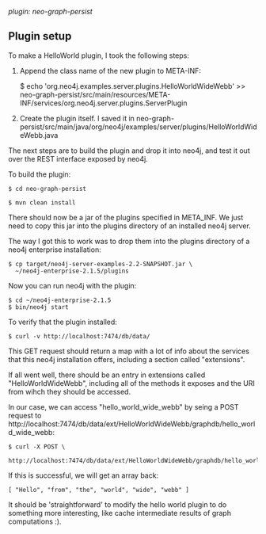 _plugin: neo-graph-persist_

Plugin setup
------------

To make a HelloWorld plugin, I took the following steps:

1. Append the class name of the new plugin to META-INF:

    $ echo 'org.neo4j.examples.server.plugins.HelloWorldWideWebb' >> \
      neo-graph-persist/src/main/resources/META-INF/services/org.neo4j.server.plugins.ServerPlugin

2. Create the plugin itself. I saved it in
   neo-graph-persist/src/main/java/org/neo4j/examples/server/plugins/HelloWorldWideWebb.java

The next steps are to build the plugin and drop it into neo4j, and test it out
over the REST interface exposed by neo4j.

To build the plugin:

    $ cd neo-graph-persist

    $ mvn clean install

There should now be a jar of the plugins specified in META_INF. We just need to
copy this jar into the plugins directory of an installed neo4j server.

The way I got this to work was to drop them into the plugins directory of a
neo4j enterprise installation:

    $ cp target/neo4j-server-examples-2.2-SNAPSHOT.jar \
      ~/neo4j-enterprise-2.1.5/plugins

Now you can run neo4j with the plugin:

    $ cd ~/neo4j-enterprise-2.1.5
    $ bin/neo4j start

To verify that the plugin installed:

    $ curl -v http://localhost:7474/db/data/

This GET request should return a map with a lot of info about the services that
this neo4j installation offers, including a section called "extensions".

If all went well, there should be an entry in extensions called
"HelloWorldWideWebb", including all of the methods it exposes and the URI from
wihch they should be accessed.

In our case, we can access "hello_world_wide_webb" by seing a POST request to
http://localhost:7474/db/data/ext/HelloWorldWideWebb/graphdb/hello_world_wide_webb:

    $ curl -X POST \
      http://localhost:7474/db/data/ext/HelloWorldWideWebb/graphdb/hello_world_wide_webb

If this is successful, we will get an array back:

    [ "Hello", "from", "the", "world", "wide", "webb" ]


It should be 'straightforward' to modify the hello world plugin to do something
more interesting, like cache intermediate results of graph computations :).

